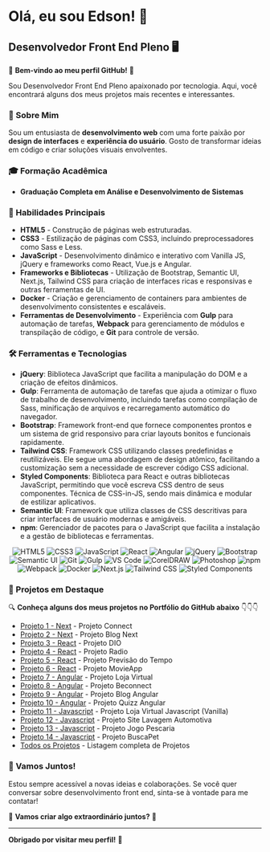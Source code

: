 # Olá, eu sou Edson! 👋

## Desenvolvedor Front End Pleno 🖥️

🌟 **Bem-vindo ao meu perfil GitHub!** 🌟

Sou Desenvolvedor Front End Pleno apaixonado por tecnologia. Aqui, você encontrará alguns dos meus projetos mais recentes e interessantes. 

### 🚀 Sobre Mim

Sou um entusiasta de **desenvolvimento web** com uma forte paixão por **design de interfaces** e **experiência do usuário**. Gosto de transformar ideias em código e criar soluções visuais envolventes.

### 🎓 Formação Acadêmica

- **Graduação Completa em Análise e Desenvolvimento de Sistemas**  

### 🔧 Habilidades Principais

- **HTML5** - Construção de páginas web estruturadas.
- **CSS3** - Estilização de páginas com CSS3, incluindo preprocessadores como Sass e Less.
- **JavaScript** - Desenvolvimento dinâmico e interativo com Vanilla JS, jQuery e frameworks como React, Vue.js e Angular.
- **Frameworks e Bibliotecas** - Utilização de Bootstrap, Semantic UI, Next.js, Tailwind CSS para criação de interfaces ricas e responsivas e outras ferramentas de UI.
- **Docker** - Criação e gerenciamento de containers para ambientes de desenvolvimento consistentes e escaláveis.
- **Ferramentas de Desenvolvimento** - Experiência com **Gulp** para automação de tarefas, **Webpack** para gerenciamento de módulos e transpilação de código, e **Git** para controle de versão.

### 🛠️ Ferramentas e Tecnologias

- **jQuery**: Biblioteca JavaScript que facilita a manipulação do DOM e a criação de efeitos dinâmicos.
- **Gulp**: Ferramenta de automação de tarefas que ajuda a otimizar o fluxo de trabalho de desenvolvimento, incluindo tarefas como compilação de Sass, minificação de arquivos e recarregamento automático do navegador.
- **Bootstrap**: Framework front-end que fornece componentes prontos e um sistema de grid responsivo para criar layouts bonitos e funcionais rapidamente.
- **Tailwind CSS**:  Framework CSS utilizando classes predefinidas e reutilizáveis. Ele segue uma abordagem de design atômico, facilitando a customização sem a necessidade de escrever código CSS adicional.
- **Styled Components**: Biblioteca para React e outras bibliotecas JavaScript, permitindo que você escreva CSS dentro de seus componentes. Técnica de CSS-in-JS, sendo mais dinâmica e modular de estilizar aplicativos.
- **Semantic UI**: Framework que utiliza classes de CSS descritivas para criar interfaces de usuário modernas e amigáveis. 
- **npm**: Gerenciador de pacotes para o JavaScript que facilita a instalação e a gestão de bibliotecas e ferramentas.

<p align="center">
  <img src="https://img.shields.io/badge/HTML5-E34F26?style=for-the-badge&logo=html5&logoColor=white" alt="HTML5" />
  <img src="https://img.shields.io/badge/CSS3-1572B6?style=for-the-badge&logo=css3&logoColor=white" alt="CSS3" />
  <img src="https://img.shields.io/badge/JavaScript-F7DF1E?style=for-the-badge&logo=javascript&logoColor=black" alt="JavaScript" />
  <img src="https://img.shields.io/badge/React-61DAFB?style=for-the-badge&logo=react&logoColor=black" alt="React" />
  <img src="https://img.shields.io/badge/Angular-DD0031?style=for-the-badge&logo=angular&logoColor=white" alt="Angular" />
  <img src="https://img.shields.io/badge/jQuery-0769AD?style=for-the-badge&logo=jquery&logoColor=white" alt="jQuery" />
  <img src="https://img.shields.io/badge/Bootstrap-7952B3?style=for-the-badge&logo=bootstrap&logoColor=white" alt="Bootstrap" />
  <img src="https://img.shields.io/badge/Semantic_UI-35B8E0?style=for-the-badge&logo=semantic-ui&logoColor=white" alt="Semantic UI" />
  <img src="https://img.shields.io/badge/Git-F05032?style=for-the-badge&logo=git&logoColor=white" alt="Git" />
  <img src="https://img.shields.io/badge/Gulp-CF4647?style=for-the-badge&logo=gulp&logoColor=white" alt="Gulp" />
  <img src="https://img.shields.io/badge/VS_Code-007ACC?style=for-the-badge&logo=visual-studio-code&logoColor=white" alt="VS Code" />
  <img src="https://img.shields.io/badge/CorelDRAW-1F9C3D?style=for-the-badge&logo=coreldraw&logoColor=white" alt="CorelDRAW" />
  <img src="https://img.shields.io/badge/Photoshop-31A8FF?style=for-the-badge&logo=adobe-photoshop&logoColor=white" alt="Photoshop" />
  <img src="https://img.shields.io/badge/npm-CB3837?style=for-the-badge&logo=npm&logoColor=white" alt="npm" />
  <img src="https://img.shields.io/badge/webpack-8DD6F9?style=for-the-badge&logo=webpack&logoColor=black" alt="Webpack" />
  <img src="https://img.shields.io/badge/Docker-2496ED?style=for-the-badge&logo=docker&logoColor=white" alt="Docker" />
  <img src="https://img.shields.io/badge/Next.js-000000?style=for-the-badge&logo=next.js&logoColor=white" alt="Next.js" />
  <img src="https://img.shields.io/badge/Tailwind_CSS-06B6D4?style=for-the-badge&logo=tailwind-css&logoColor=white" alt="Tailwind CSS" />
  <img src="https://img.shields.io/badge/Styled_Components-DB7093?style=for-the-badge&logo=styled-components&logoColor=white" alt="Styled Components" />
</p>

### 💼 Projetos em Destaque

🔍 **Conheça alguns dos meus projetos no Portfólio do GitHub abaixo** 👇👇👇

- [Projeto 1 - Next](https://github.com/Eds-FrontEnd/connect) - Projeto Connect
- [Projeto 2 - Next](https://github.com/Eds-FrontEnd/blog) - Projeto Blog Next
- [Projeto 3 - React](https://github.com/Eds-FrontEnd/dio-clone) - Projeto DIO 
- [Projeto 4 - React](https://github.com/Eds-FrontEnd/radio-browser-react) - Projeto Radio 
- [Projeto 5 - React](https://github.com/Eds-FrontEnd/react-weather-forecast) - Projeto Previsão do Tempo
- [Projeto 6 - React](https://github.com/Eds-FrontEnd/reactjs-movieapp) - Projeto MovieApp
- [Projeto 7 - Angular](https://github.com/Eds-FrontEnd/fashion-stories) - Projeto Loja Virtual
- [Projeto 8 - Angular](https://github.com/Eds-FrontEnd/omnichannel-beconnect) - Projeto Beconnect
- [Projeto 9 - Angular](https://github.com/Eds-FrontEnd/angular-blog) - Projeto Blog Angular
- [Projeto 10 - Angular](https://github.com/Eds-FrontEnd/angular-quizz) - Projeto Quizz Angular
- [Projeto 11 - Javascript](https://github.com/Eds-FrontEnd/hurbvibe-shoes) - Projeto Loja Virtual Javascript (Vanilla)
- [Projeto 12 - Javascript](https://github.com/Eds-FrontEnd/site-lavagem-automotiva) - Projeto Site Lavagem Automotiva
- [Projeto 13 - Javascript](https://github.com/Eds-FrontEnd/fishing-day) - Projeto Jogo Pescaria
- [Projeto 14 - Javascript](https://github.com/Eds-FrontEnd/buscapet) - Projeto BuscaPet
- [Todos os Projetos](https://github.com/Eds-FrontEnd?tab=repositories) - Listagem completa de Projetos

### 🤝 Vamos Juntos!

Estou sempre acessível a novas ideias e colaborações. Se você quer conversar sobre desenvolvimento front end, sinta-se à vontade para me contatar!

🚀 **Vamos criar algo extraordinário juntos?** 🚀

---

**Obrigado por visitar meu perfil!** 🙌
